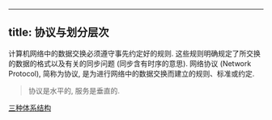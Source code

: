 
---
title: 协议与划分层次
---

计算机网络中的数据交换必须遵守事先约定好的规则.
这些规则明确规定了所交换的数据的格式以及有关的同步问题 (同步含有时序的意思). 网络协议 (Network Protocol), 简称为协议, 是为进行网络中的数据交换而建立的规则、标准或约定. 

> 协议是水平的, 服务是垂直的. 

[三种体系结构](/408/network/layered-network-model.md#:embed)
